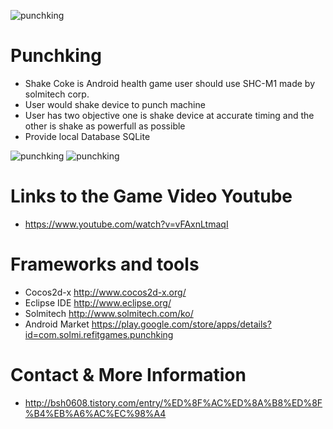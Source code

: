    ![punchking](http://cfile2.uf.tistory.com/image/2125EA4C567BF6C642BCCB)
   
# Punchking

  * Shake Coke is Android health game user should use SHC-M1 made by solmitech corp.
  * User would shake device to punch machine
  * User has two objective one is shake device at accurate timing and the other is shake as powerfull as possible
  * Provide local Database SQLite
 
   ![punchking](http://cfile23.uf.tistory.com/image/242A344E567BF49C290D87)
   ![punchking](http://cfile23.uf.tistory.com/image/21147847567BF48D1D04A6)

  # Links to the Game Video Youtube
 
  * https://www.youtube.com/watch?v=vFAxnLtmaqI
 
  # Frameworks and tools
 
  * Cocos2d-x http://www.cocos2d-x.org/
  * Eclipse IDE http://www.eclipse.org/
  * Solmitech http://www.solmitech.com/ko/
  * Android Market https://play.google.com/store/apps/details?id=com.solmi.refitgames.punchking

 # Contact & More Information
* http://bsh0608.tistory.com/entry/%ED%8F%AC%ED%8A%B8%ED%8F%B4%EB%A6%AC%EC%98%A4
